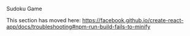 Sudoku Game

This section has moved here: https://facebook.github.io/create-react-app/docs/troubleshooting#npm-run-build-fails-to-minify
